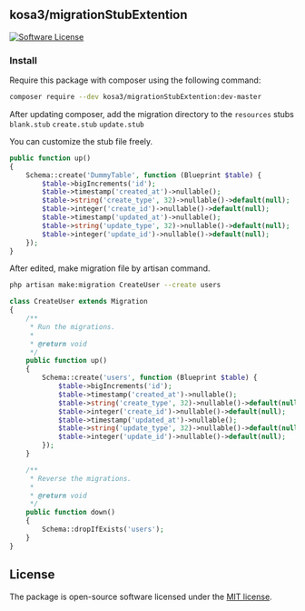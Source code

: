## kosa3/migrationStubExtention
[![Software License][ico-license]](LICENSE.md)

### Install
Require this package with composer using the following command:

```bash
composer require --dev kosa3/migrationStubExtention:dev-master

```

After updating composer, add the migration directory to the `resources` stubs `blank.stub` `create.stub` `update.stub`

You can customize the stub file freely.

```php
public function up()
{
    Schema::create('DummyTable', function (Blueprint $table) {
        $table->bigIncrements('id');
        $table->timestamp('created_at')->nullable();
        $table->string('create_type', 32)->nullable()->default(null);
        $table->integer('create_id')->nullable()->default(null);
        $table->timestamp('updated_at')->nullable();
        $table->string('update_type', 32)->nullable()->default(null);
        $table->integer('update_id')->nullable()->default(null);
    });
}

```

After edited, make migration file by artisan command.

```bash
php artisan make:migration CreateUser --create users
```

```php
class CreateUser extends Migration
{
    /**
     * Run the migrations.
     *
     * @return void
     */
    public function up()
    {
        Schema::create('users', function (Blueprint $table) {
            $table->bigIncrements('id');
            $table->timestamp('created_at')->nullable();
            $table->string('create_type', 32)->nullable()->default(null);
            $table->integer('create_id')->nullable()->default(null);
            $table->timestamp('updated_at')->nullable();
            $table->string('update_type', 32)->nullable()->default(null);
            $table->integer('update_id')->nullable()->default(null);
        });
    }

    /**
     * Reverse the migrations.
     *
     * @return void
     */
    public function down()
    {
        Schema::dropIfExists('users');
    }
}

```


## License

The package is open-source software licensed under the [MIT license](https://opensource.org/licenses/MIT).

[ico-license]: https://img.shields.io/badge/license-MIT-brightgreen.svg?style=flat-square
